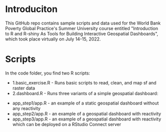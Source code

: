 # Introduciton

This GitHub repo contains sample scripts and data used for the World Bank Poverty Global Practice's Summer University course entitled "Introduction to R and R-shiny As Tools for Building Interactive Geospatial Dashboards", which took place virtually on July 14-15, 2022.

# Scripts

In the code folder, you find two R scripts:
* 1.basic_exercise.R - Runs basic scripts to read, clean, and map sf and raster data
* 2.dashboard.R - Runs three variants of a simple geospatial dashboard:
+ app_step1/app.R - an example of a static geospatial dashboard without any reactivity
+ app_step2/app.R - an example of a geospatial dashboard with reactivity
+ app_step3/app.R - an example of a geospatial dashboard with reactivity which can be deployed on a RStudio Connect server
